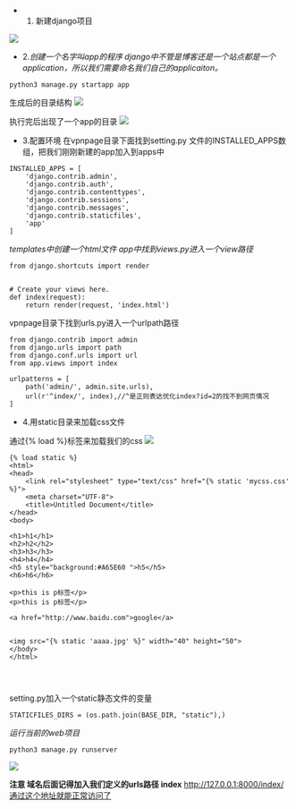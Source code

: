 
* 1. 新建django项目


![](https://ws4.sinaimg.cn/large/006tKfTcly1fqyh809lwoj316y0qgdh4.jpg)
* 2.*创建一个名字叫app的程序 django中不管是博客还是一个站点都是一个application，所以我们需要命名我们自己的applicaiton。*

```
python3 manage.py startapp app
```

生成后的目录结构
![](https://ws4.sinaimg.cn/large/006tKfTcly1fqyh9dhfarj30ws0ge3yt.jpg)

执行完后出现了一个app的目录
![](https://ws4.sinaimg.cn/large/006tKfTcly1fqyer5ehh3j30b60doaa6.jpg)

* 3.配置环境
在vpnpage目录下面找到setting.py 文件的INSTALLED_APPS数组，把我们刚刚新建的app加入到apps中

```
INSTALLED_APPS = [
    'django.contrib.admin',
    'django.contrib.auth',
    'django.contrib.contenttypes',
    'django.contrib.sessions',
    'django.contrib.messages',
    'django.contrib.staticfiles',
    'app'
]
```


*templates中创建一个html文件
app中找到views.py进入一个view路径*

```
from django.shortcuts import render


# Create your views here.
def index(request):
    return render(request, 'index.html')
```


vpnpage目录下找到urls.py进入一个urlpath路径


```
from django.contrib import admin
from django.urls import path
from django.conf.urls import url
from app.views import index

urlpatterns = [
    path('admin/', admin.site.urls),
    url(r'^index/', index),//^是正则表达优化index?id=2的找不到网页情况
]
```

* 4.用static目录来加载css文件

通过{% load %}标签来加载我们的css
![](https://ws3.sinaimg.cn/large/006tKfTcly1fqyhk1s3mmj30kg0ieglu.jpg)

```
{% load static %}
<html>
<head>
    <link rel="stylesheet" type="text/css" href="{% static 'mycss.css' %}">
    <meta charset="UTF-8">
    <title>Untitled Document</title>
</head>
<body>

<h1>h1</h1>
<h2>h2</h2>
<h3>h3</h3>
<h4>h4</h4>
<h5 style="background:#A65E60 ">h5</h5>
<h6>h6</h6>

<p>this is p标签</p>
<p>this is p标签</p>

<a href="http://www.baidu.com">google</a>


<img src="{% static 'aaaa.jpg' %}" width="40" height="50">
</body>
</html>




```

setting.py加入一个static静态文件的变量
```
STATICFILES_DIRS = (os.path.join(BASE_DIR, "static"),)
```

*运行当前的web项目*
```
python3 manage.py runserver
```

![](https://ws3.sinaimg.cn/large/006tKfTcly1fqyhnrzbh4j31kw0cf3z5.jpg)


**注意 域名后面记得加入我们定义的urls路径 index**
http://127.0.0.1:8000/index/通过这个地址就能正常访问了
